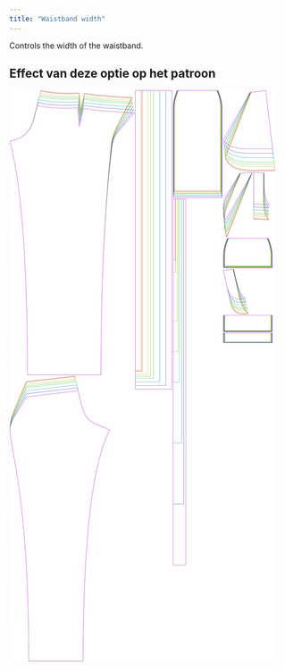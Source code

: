 ```yaml
---
title: "Waistband width"
---
```



Controls the width of the waistband.

## Effect van deze optie op het patroon

![This image shows the effect of this option by superimposing several variants that have a different value for this option](charlie_waistbandwidth_sample.svg "Effect of this option on the pattern")
